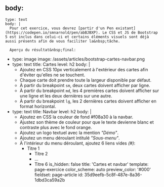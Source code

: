 body:
  -
    type: text
    body: |
      Pour cet exercice, vous devrez [partir d'un Pen existant](https://codepen.io/smnarnold/pen/abBJBXP). Le CSS et JS de Bootstrap 5 est inclus dans celui-ci et certains éléments visuels sont déjà aussi présents afin de vous faciliter la&nbsp;tâche.
      
      Aperçu du résultat&nbsp;final:
  -
    type: image
    image: /assets/articles/bootstrap-cartes-navbar.png
  -
    type: text
    title: Cartes
    level: h2
    body: |
      - Ajoutez en CSS 10px verticalement à l'extérieur des cartes afin d'éviter qu'elles ne se&nbsp;touchent.
      - Chaque carte doit prendre toute la largeur disponible par&nbsp;défaut.
      - À partir du breakpoint `sm`, deux cartes doivent afficher par&nbsp;ligne.
      - À partir du breakpoint `md`, les 4 premières cartes doivent afficher sur une ligne et les deux dernières sur une&nbsp;autre.
      - À partir du breakpoint `lg`, les 2 dernières cartes doivent afficher en format&nbsp;horizontal.
  -
    type: text
    title: Navbar
    level: h2
    body: |
      - Ajoutez en CSS la couleur de fond #f08a30 à la navbar.
      - Ajustez son thème de couleur pour que le texte devienne blanc et contraste plus avec le fond&nbsp;orange.
      - Ajoutez un logo textuel avec la mention&nbsp;_"Démo"_.
      - Ajoutez un menu déroulant intitulé _"Sous-menu"_.
      - À l'intérieur du menu déroulant, ajoutez 6 liens vides&nbsp;_(#)_:
      	- Titre 1
          - Titre 2
          - ...
          - Titre 6
is_hidden: false
title: 'Cartes et navbar'
template: page-exercice
color_scheme: auto
preview_color: '#000'
fieldset: page-article
id: 35d9eefb-5c8f-487e-8a36-1dbd3ca59a2b
